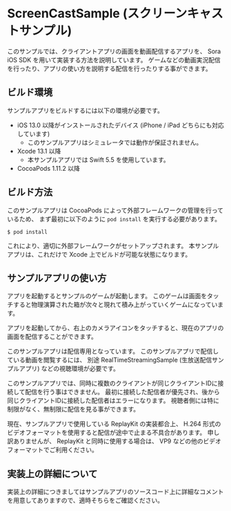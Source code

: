 # ScreenCastSample (スクリーンキャストサンプル)

このサンプルでは、クライアントアプリの画面を動画配信するアプリを、 Sora iOS SDK を用いて実装する方法を説明しています。
ゲームなどの動画実況配信を行ったり、アプリの使い方を説明する配信を行ったりする事ができます。

## ビルド環境

サンプルアプリをビルドするには以下の環境が必要です。

- iOS 13.0 以降がインストールされたデバイス (iPhone / iPad どちらにも対応しています)
  - このサンプルアプリはシミュレータでは動作が保証されません。
- Xcode 13.1 以降
  - 本サンプルアプリでは Swift 5.5 を使用しています。
- CocoaPods 1.11.2 以降

## ビルド方法

このサンプルアプリは CocoaPods によって外部フレームワークの管理を行っているため、
まず最初に以下のように `pod install` を実行する必要があります。

```
$ pod install
```

これにより、適切に外部フレームワークがセットアップされます。
本サンプルアプリは、これだけで Xcode 上でビルドが可能な状態になります。

## サンプルアプリの使い方

アプリを起動するとサンプルのゲームが起動します。
このゲームは画面をタッチすると物理演算された箱が次々と現れて積み上がっていくゲームになっています。

アプリを起動してから、右上のカメラアイコンをタッチすると、現在のアプリの画面を配信することができます。

このサンプルアプリは配信専用となっています。
このサンプルアプリで配信している動画を閲覧するには、
別途 RealTimeStreamingSample (生放送配信サンプルアプリ) などの視聴環境が必要です。

このサンプルアプリでは、同時に複数のクライアントが同じクライアントIDに接続して配信を行う事はできません。
最初に接続した配信者が優先され、後から同じクライアントIDに接続した配信者はエラーになります。
視聴者側には特に制限がなく、無制限に配信を見る事ができます。

現在、サンプルアプリで使用している ReplayKit の実装都合上、
H.264 形式のビデオフォーマットを使用すると配信が途中で止まる不具合があります。
申し訳ありませんが、 ReplayKit と同時に使用する場合は、 VP9 などの他のビデオフォーマットでご利用ください。

## 実装上の詳細について

実装上の詳細につきましてはサンプルアプリのソースコード上に詳細なコメントを用意してありますので、適時そちらをご確認ください。
